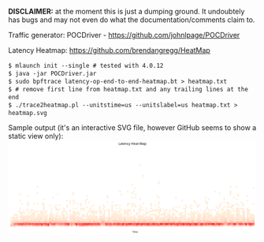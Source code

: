 **DISCLAIMER:** at the moment this is just a dumping ground. It undoubtely has
bugs and may not even do what the documentation/comments claim to.

Traffic generator: POCDriver - https://github.com/johnlpage/POCDriver

Latency Heatmap: https://github.com/brendangregg/HeatMap

```
$ mlaunch init --single # tested with 4.0.12
$ java -jar POCDriver.jar
$ sudo bpftrace latency-op-end-to-end-heatmap.bt > heatmap.txt
$ # remove first line from heatmap.txt and any trailing lines at the end
$ ./trace2heatmap.pl --unitstime=us --unitslabel=us heatmap.txt > heatmap.svg
```

Sample output (it's an interactive SVG file, however GitHub seems to show a static view only):
![sample-heatmap](sample-heatmap.svg "Sample output")
